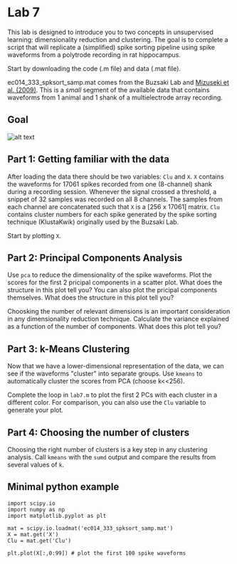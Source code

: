 # Lab 7

This lab is designed to introduce you to two concepts in unsupervised learning: dimensionality reduction and clustering. The goal is to complete a script that will replicate a (simplified) spike sorting pipeline using spike waveforms from a polytrode recording in rat hippocampus.

Start by downloading the code (.m file) and data (.mat file).

ec014_333_spksort_samp.mat comes from the Buzsaki Lab and [Mizuseki et al. (2009)](http://crcns.org/data-sets/hc/hc-3/about-hc-3). This is a *small* segment of the available data that contains waveforms from 1 animal and 1 shank of a multielectrode array recording.

## Goal

![alt text](https://github.com/stevensonlab/teaching/raw/master/sand/labs/lab7/assets/output.png)

## Part 1: Getting familiar with the data

After loading the data there should be two variables: `Clu` and `X`. `X` contains the waveforms for 17061 spikes recorded from one (8-channel) shank during a recording session. Whenever the signal crossed a threshold, a snippet of 32 samples was recorded on all 8 channels. The samples from each channel are concatenated such that `X` is a [256 x 17061] matrix. `Clu` contains cluster numbers for each spike generated by the spike sorting technique (KlustaKwik) originally used by the Buzsaki Lab.

Start by plotting `X`.

## Part 2: Principal Components Analysis

Use `pca` to reduce the dimensionality of the spike waveforms. Plot the scores for the first 2 pricipal components in a scatter plot. What does the structure in this plot tell you? You can also plot the pricipal components themselves. What does the structure in this plot tell you?

Choosking the number of relevant dimensions is an important consideration in any dimensionality reduction technique. Calculate the variance explained as a function of the number of components. What does this plot tell you?


## Part 3: k-Means Clustering

Now that we have a lower-dimensional representation of the data, we can see if the waveforms "cluster" into separate groups. Use `kmeans` to automatically cluster the scores from PCA (choose k<<256).

Complete the loop in `lab7.m` to plot the first 2 PCs with each cluster in a different color. For comparison, you can also use the `Clu` variable to generate your plot.

## Part 4: Choosing the number of clusters

Choosing the right number of clusters is a key step in any clustering analysis. Call `kmeans` with the `sumd` output and compare the results from several values of `k`.

## Minimal python example

	import scipy.io
	import numpy as np
	import matplotlib.pyplot as plt

	mat = scipy.io.loadmat('ec014_333_spksort_samp.mat')
	X = mat.get('X')
	Clu = mat.get('Clu')

	plt.plot(X[:,0:99]) # plot the first 100 spike waveforms